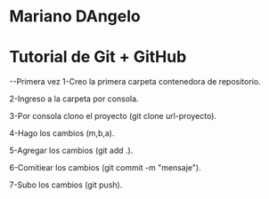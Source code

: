 # Mariano DAngelo
# Tutorial de Git + GitHub

--Primera vez
1-Creo la primera carpeta contenedora de repositorio.

2-Ingreso a la carpeta por consola.

3-Por consola clono el proyecto (git clone url-proyecto).

4-Hago los cambios (m,b,a).

5-Agregar los cambios (git add .).

6-Comitiear los cambios (git commit -m "mensaje").

7-Subo los cambios (git push).
